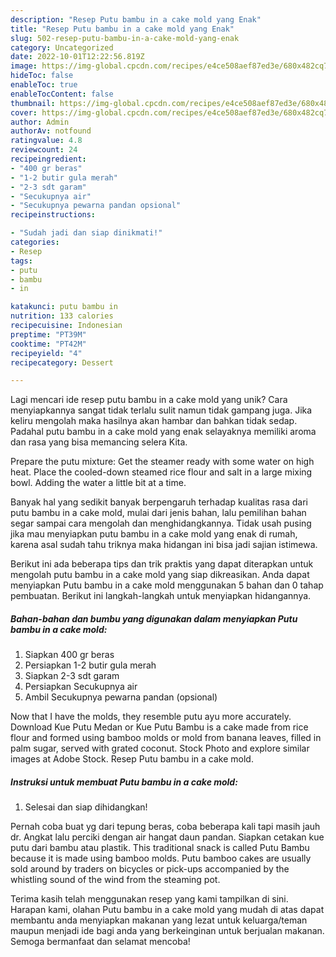 ```yaml
---
description: "Resep Putu bambu in a cake mold yang Enak"
title: "Resep Putu bambu in a cake mold yang Enak"
slug: 502-resep-putu-bambu-in-a-cake-mold-yang-enak
category: Uncategorized
date: 2022-10-01T12:22:56.819Z
image: https://img-global.cpcdn.com/recipes/e4ce508aef87ed3e/680x482cq70/putu-bambu-in-a-cake-mold-foto-resep-utama.jpg
hideToc: false
enableToc: true
enableTocContent: false
thumbnail: https://img-global.cpcdn.com/recipes/e4ce508aef87ed3e/680x482cq70/putu-bambu-in-a-cake-mold-foto-resep-utama.jpg
cover: https://img-global.cpcdn.com/recipes/e4ce508aef87ed3e/680x482cq70/putu-bambu-in-a-cake-mold-foto-resep-utama.jpg
author: Admin
authorAv: notfound
ratingvalue: 4.8
reviewcount: 24
recipeingredient:
- "400 gr beras"
- "1-2 butir gula merah"
- "2-3 sdt garam"
- "Secukupnya air"
- "Secukupnya pewarna pandan opsional"
recipeinstructions:

- "Sudah jadi dan siap dinikmati!"
categories:
- Resep
tags:
- putu
- bambu
- in

katakunci: putu bambu in 
nutrition: 133 calories
recipecuisine: Indonesian
preptime: "PT39M"
cooktime: "PT42M"
recipeyield: "4"
recipecategory: Dessert

---
```





Lagi mencari ide resep putu bambu in a cake mold yang unik? Cara menyiapkannya sangat tidak terlalu sulit namun tidak gampang juga. Jika keliru mengolah maka hasilnya akan hambar dan bahkan tidak sedap. Padahal putu bambu in a cake mold yang enak selayaknya memiliki aroma dan rasa yang bisa memancing selera Kita.





Prepare the putu mixture: Get the steamer ready with some water on high heat. Place the cooled-down steamed rice flour and salt in a large mixing bowl. Adding the water a little bit at a time.

Banyak hal yang sedikit banyak berpengaruh terhadap kualitas rasa dari putu bambu in a cake mold, mulai dari jenis bahan, lalu pemilihan bahan segar sampai cara mengolah dan menghidangkannya. Tidak usah pusing jika mau menyiapkan putu bambu in a cake mold yang enak di rumah, karena asal sudah tahu triknya maka hidangan ini bisa jadi sajian istimewa.






Berikut ini ada beberapa tips dan trik praktis yang dapat diterapkan untuk mengolah putu bambu in a cake mold yang siap dikreasikan. Anda dapat menyiapkan Putu bambu in a cake mold menggunakan 5 bahan dan 0 tahap pembuatan. Berikut ini langkah-langkah untuk menyiapkan hidangannya.

<!--inarticleads1-->

##### Bahan-bahan dan bumbu yang digunakan dalam menyiapkan Putu bambu in a cake mold:

1. Siapkan 400 gr beras
1. Persiapkan 1-2 butir gula merah
1. Siapkan 2-3 sdt garam
1. Persiapkan Secukupnya air
1. Ambil Secukupnya pewarna pandan (opsional)


Now that I have the molds, they resemble putu ayu more accurately. Download Kue Putu Medan or Kue Putu Bambu is a cake made from rice flour and formed using bamboo molds or mold from banana leaves, filled in palm sugar, served with grated coconut. Stock Photo and explore similar images at Adobe Stock. Resep Putu bambu in a cake mold. 

<!--inarticleads2-->

##### Instruksi untuk membuat Putu bambu in a cake mold:


1. Selesai dan siap dihidangkan!

Pernah coba buat yg dari tepung beras, coba beberapa kali tapi masih jauh dr. Angkat lalu perciki dengan air hangat daun pandan. Siapkan cetakan kue putu dari bambu atau plastik. This traditional snack is called Putu Bambu because it is made using bamboo molds. Putu bamboo cakes are usually sold around by traders on bicycles or pick-ups accompanied by the whistling sound of the wind from the steaming pot. 

Terima kasih telah menggunakan resep yang kami tampilkan di sini. Harapan kami, olahan Putu bambu in a cake mold yang mudah di atas dapat membantu anda menyiapkan makanan yang lezat untuk keluarga/teman maupun menjadi ide bagi anda yang berkeinginan untuk berjualan makanan. Semoga bermanfaat dan selamat mencoba!
